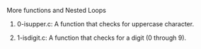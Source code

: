More functions and Nested Loops

1. 0-isupper.c: A function that checks for uppercase character.

2. 1-isdigit.c: A function that checks for a digit (0 through 9).

